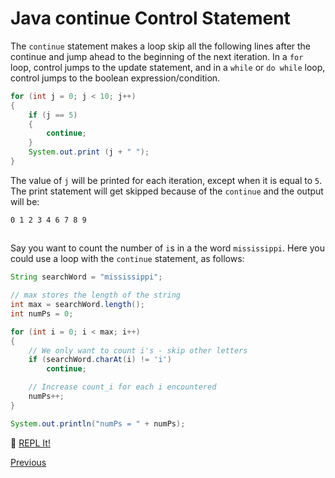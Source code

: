 # Java continue Control Statement

The `continue` statement makes a loop skip all the following lines after the continue and jump ahead to the beginning of the next iteration. In a `for` loop, control jumps to the update statement, and in a `while` or `do while` loop, control jumps to the boolean expression/condition.

```java
for (int j = 0; j < 10; j++)
{
    if (j == 5)
    {
        continue;
    }
    System.out.print (j + " ");
}
```

The value of `j` will be printed for each iteration, except when it is equal to `5`. The print statement will get skipped because of the `continue` and the output will be:

```
0 1 2 3 4 6 7 8 9
```

##  

Say you want to count the number of `i`s in a the word `mississippi`. Here you could use a loop with the `continue` statement, as follows:

```java
String searchWord = "mississippi";

// max stores the length of the string
int max = searchWord.length();
int numPs = 0;

for (int i = 0; i < max; i++)
{
    // We only want to count i's - skip other letters
    if (searchWord.charAt(i) != 'i')
        continue;

    // Increase count_i for each i encountered
    numPs++;
}

System.out.println("numPs = " + numPs);
```

:rocket: [REPL It!](https://repl.it/CJZH/0)

[Previous](Java-Loops)
